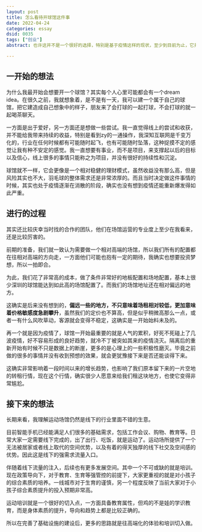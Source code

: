```yaml
---
layout: post
title: 怎么看待开球馆这件事
date: 2022-04-24
categories: essay
dsid: 0035
tags: ["创业"]
abstract: 也许这并不是一个很好的选择，特别是基于疫情这样的现状，至少到目前为止，它并没有带来很好的回报，也相对弱于之前的预期。但在这其中还是有一些思考和收获

---
```


## 一开始的想法

为什么我最开始会想要开一个球馆？其实每个人心里可能都会有一个dream idea。在很久之前，我就想象着，是不是有一天，我可以建一个属于自己的球馆，把它建造成自己想象中的样子，朋友来了会打球的一起打球，不会打球的就一起喝茶聊天。

一方面是出于爱好，另一方面还是想做一些尝试。我一直觉得线上的尝试和收获，并不能给我带来持续的收益，特别是看到zy的一通操作，我深知互联网是千变万化的，行业在任何时候都有可能随时起飞，也有可能随时坠落，这种捉摸不定的感觉让我有种不安定的感觉。我一直想要有事业，而不是项目，来支撑起以后的目标以及信心，线上很多的事情只能称之为项目，并没有很好的持续性和沉淀。

球馆就不一样，它会更像是一个相对稳健的理财模式，虽然收益没有那么高，但是风险其实也不大，羽毛球的整体需求还是非常浓厚的。而且当时决定做这件事情的时候，其实也处于疫情逐渐在消散的阶段，确实也没有想到疫情还能重新爆发得如此严重。

## 进行的过程

其实还比较庆幸当时找的合作的团队，他们在场馆运营的专业度上至少在我看来，还是比较厉害的。

前期的准备，我们就一致认为需要做一个相对高端的场馆，所以我们所有的配置都在往相对高端的方向走，一方面他们可能也抱有一定的期待，我确实也想要投资梦想，所以一拍即合。

为此，我们花了非常高的成本，做了条件非常好的地板配置和场地配置，基本上很少深圳的球馆能达到如此高的场馆配置了。而我们的场馆地址还在相对偏远的地方。

这确实是后来没有想到的，<b>偏远一些的地方，不只意味着场租相对较低，更加意味着价格敏感度急剧攀升</b>，虽然我们的定价也不算高，但是似乎稍微高那么一点，或者一有什么风吹草动，客源就会变得不稳定，这确实是一开始始料未及的。

再一个就是因为疫情了，球馆一开始最重要的就是人气的累积，好死不死碰上了几波疫情，好不容易形成的良好趋势，就冷不丁被突如其来的疫情浇灭。隔离后的重新开始有时候不只是数据上的断崖，更多的是心理上的一些积极性磨灭。毕竟之前做的很多的事情并没有收到预想的效果，就会更犹豫接下来是否还能谈得下来。

这确实非常影响着一段时间以来的增长趋势，也影响了我们原本留下来的一片空地的转租行情，现在这个行情，确实很少人愿意来给我们租这块地方，也使它变得非常尴尬。

## 接下来的想法

长期来看，我理解运动场馆仍然是线下的行业里面不错的生意。

目前智能手机已经能满足人们很多的基础需求，包括工作会议、购物、教育等。日常大家一定需要线下完成的，出了出行、吃饭，就是运动了。运动场所提供了一个无法被居家或者线上取代的空间优势，以及有着的得天独厚的线下社交及空间感的优势。因此这是线下的强需求流量入口。

伴随着线下流量的注入，后续也有更多发展空间。其中一个不可或缺的就是培训。现在政策导向下，对于教育、生育等强管控的前提下，大家更重视的就是对小孩子的综合素质的培养。一线城市对于生育的谨慎，另一个程度反映了当前大家对于小孩子综合素质提升的投入预期非常高。

运动培训就是一个很好的切入点，一方面具备教育属性，但鸡的不是娃的学识教育，而是身体素质的提升，导向和趋势上都是比较正确的。

所以在完善了基础设施的建设后，更多的思路就是往高端化的体验和培训切入做。

